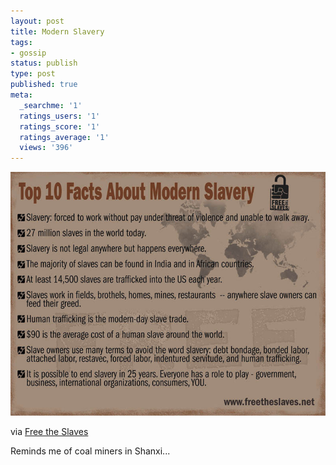 ```yaml
---
layout: post
title: Modern Slavery
tags:
- gossip
status: publish
type: post
published: true
meta:
  _searchme: '1'
  ratings_users: '1'
  ratings_score: '1'
  ratings_average: '1'
  views: '396'
---
```


![](/images/2010/07/modernslavery.png)

via <a href="http://www.freetheslaves.net/" target="_blank">Free the Slaves</a>

Reminds me of coal miners in Shanxi...
